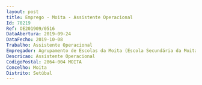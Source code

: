 ```yaml
--- 
layout: post
title: Emprego - Moita - Assistente Operacional
Id: 70219
Ref: OE201909/0516
DataAbertura: 2019-09-24
DataFecho: 2019-10-08
Trabalho: Assistente Operacional
Empregador: Agrupamento de Escolas da Moita (Escola Secundária da Moita - Sede)
Descricao: Assistente Operacional
CodigoPostal: 2864-004 MOITA
Concelho: Moita
Distrito: Setúbal
--- 
```

